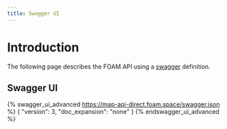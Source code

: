 ```yaml
---
title: Swagger UI
---
```


# Introduction

The following page describes the FOAM API using a [swagger](https://swagger.io/) definition.


## Swagger UI

{% swagger_ui_advanced https://map-api-direct.foam.space/swagger.json %}
{
  "version": 3,
  "doc_expansion": "none"
}
{% endswagger_ui_advanced %}
